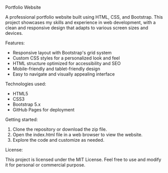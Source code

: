 Portfolio Website

A professional portfolio website built using HTML, CSS, and Bootstrap. This project showcases my skills and experience in web development, with a clean and responsive design that adapts to various screen sizes and devices.

Features:

- Responsive layout with Bootstrap's grid system
- Custom CSS styles for a personalized look and feel
- HTML structure optimized for accessibility and SEO
- Mobile-friendly and tablet-friendly design
- Easy to navigate and visually appealing interface

Technologies used:

- HTML5
- CSS3
- Bootstrap 5.x
- GitHub Pages for deployment

Getting started:

1. Clone the repository or download the zip file.
2. Open the index.html file in a web browser to view the website.
3. Explore the code and customize as needed.

License:

This project is licensed under the MIT License. Feel free to use and modify it for personal or commercial purpose.
